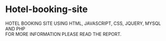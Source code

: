 # Hotel-booking-site
 HOTEL BOOKING SITE USING HTML, JAVASCRIPT, CSS, JQUERY, MYSQL AND PHP
 <br>FOR MORE INFORMATION PLEASE READ THE REPORT.
